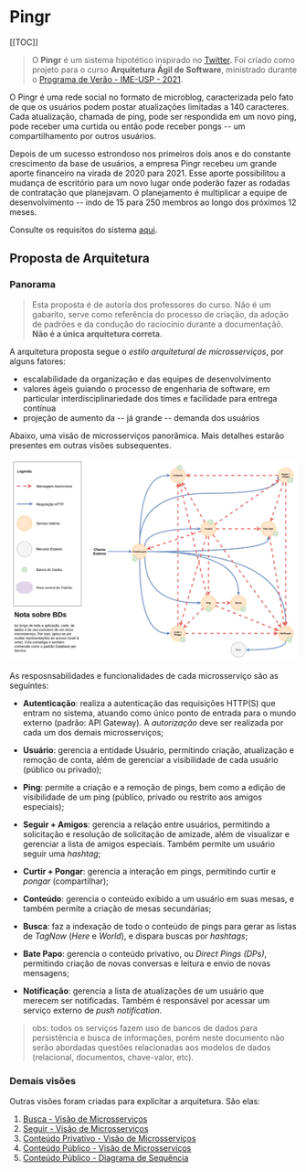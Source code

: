 # Pingr

[[TOC]]

> O **Pingr** é um sistema hipotético inspirado no [Twitter][twitter]. Foi criado como projeto para o curso **Arquitetura Ágil de Software**, ministrado durante o [Programa de Verão - IME-USP - 2021][veraoimeusp].

O Pingr é uma rede social no formato de microblog, caracterizada pelo fato de que os usuários podem postar atualizações limitadas a 140 caracteres. Cada atualização, chamada de ping, pode ser respondida em um novo ping, pode receber uma curtida ou então pode receber pongs -- um compartilhamento por outros usuários.

Depois de um sucesso estrondoso nos primeiros dois anos e do constante crescimento da base de usuários, a empresa Pingr recebeu um grande aporte financeiro na virada de 2020 para 2021. Esse aporte possibilitou a mudança de escritório para um novo lugar onde poderão fazer as rodadas de contratação que planejavam. O planejamento é multiplicar a equipe de desenvolvimento -- indo de 15 para 250 membros ao longo dos próximos 12 meses.

Consulte os requisitos do sistema [aqui][requisitospingr].

## Proposta de Arquitetura

### Panorama

> Esta proposta é de autoria dos professores do curso. Não é um gabarito, serve como referência do processo de criação, da adoção de padrões e da condução do raciocínio durante a documentaçãõ. **Não é a única arquitetura correta**.

A arquitetura proposta segue o _estilo arquitetural de microsserviços_, por alguns fatores:
- escalabilidade da organização e das equipes de desenvolvimento
- valores ágeis guiando o processo de engenharia de software, em particular interdisciplinariedade dos times e facilidade para entrega contínua
- projeção de aumento da -- já grande -- demanda dos usuários

Abaixo, uma visão de microsserviços panorâmica. Mais detalhes estarão presentes em outras visões subsequentes.

![visão de microsserviços base][msviewbase]

As resposnsabilidades e funcionalidades de cada microsserviço são as seguintes:

  - **Autenticação**: realiza a autenticação das requisições HTTP(S) que entram no sistema, atuando como único ponto de entrada para o mundo externo (padrão: API Gateway). A _autorização_ deve ser realizada por cada um dos demais microsserviços;

  - **Usuário**: gerencia a entidade Usuário, permitindo criação, atualização e remoção de conta, além de gerenciar a visibilidade de cada usuário (público ou privado);

  - **Ping**: permite a criação e a remoção de pings, bem como a edição de visibilidade de um ping (público, privado ou restrito aos amigos especiais);

  - **Seguir + Amigos**: gerencia a relação entre usuários, permitindo a solicitação e resolução de solicitação de amizade, além de visualizar e gerenciar a lista de amigos especiais. Também permite um usuário seguir uma _hashtag_;

  - **Curtir + Pongar**: gerencia a interação em pings, permitindo curtir e _pongar_ (compartilhar);

  - **Conteúdo**: gerencia o conteúdo exibido a um usuário em suas mesas, e também permite a criação de mesas secundárias;

  - **Busca**: faz a indexação de todo o conteúdo de pings para gerar as listas de _TagNow_ (_Here_ e _World_), e dispara buscas por _hashtags_;

  - **Bate Papo**: gerencia o conteúdo privativo, ou _Direct Pings (DPs)_, permitindo criação de novas conversas e leitura e envio de novas mensagens;

  - **Notificação**: gerencia a lista de atualizações de um usuário que merecem ser notificadas. Também é responsável por acessar um serviço externo de _push notification_.

> obs: todos os serviços fazem uso de bancos de dados para persistência e busca de informações, porém neste documento não serão abordadas questões relacionadas aos modelos de dados (relacional, documentos, chave-valor, etc).

### Demais visões

Outras visões foram criadas para explicitar a arquitetura. São elas:

  1. [Busca - Visão de Microsserviços][msviewbusca]
  2. [Seguir - Visão de Microsserviços][msviewseguir]
  3. [Conteúdo Privativo - Visão de Microsserviços][msviewdps]
  4. [Conteúdo Público - Visão de Microsserviços][msviewpings]
  5. [Conteúdo Público - Diagrama de Sequência][dseqpings]

[twitter]: https://twitter.com
[veraoimeusp]: https://www.ime.usp.br/~verao/index.php
[requisitospingr]: ./extras/requisitos.md
[msviewbase]: ./msview-base.png

[msviewbusca]: ./views/msview-busca.md
[msviewseguir]: ./views/msview-seguir.md
[msviewdps]: ./views/msview-dps.md
[msviewpings]: ./views/msview-pings.md
[dseqpings]: ./views/dseqview-pings.md
